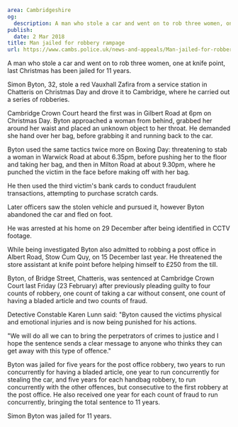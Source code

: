 ```yaml
area: Cambridgeshire
og:
  description: A man who stole a car and went on to rob three women, one at knife point, last Christmas has been jailed for 11 years.
publish:
  date: 2 Mar 2018
title: Man jailed for robbery rampage
url: https://www.cambs.police.uk/news-and-appeals/Man-jailed-for-robbery-rampage
```

A man who stole a car and went on to rob three women, one at knife point, last Christmas has been jailed for 11 years.

Simon Byton, 32, stole a red Vauxhall Zafira from a service station in Chatteris on Christmas Day and drove it to Cambridge, where he carried out a series of robberies.

Cambridge Crown Court heard the first was in Gilbert Road at 6pm on Christmas Day. Byton approached a woman from behind, grabbed her around her waist and placed an unknown object to her throat. He demanded she hand over her bag, before grabbing it and running back to the car.

Byton used the same tactics twice more on Boxing Day: threatening to stab a woman in Warwick Road at about 6.35pm, before pushing her to the floor and taking her bag, and then in Milton Road at about 9.30pm, where he punched the victim in the face before making off with her bag.

He then used the third victim's bank cards to conduct fraudulent transactions, attempting to purchase scratch cards.

Later officers saw the stolen vehicle and pursued it, however Byton abandoned the car and fled on foot.

He was arrested at his home on 29 December after being identified in CCTV footage.

While being investigated Byton also admitted to robbing a post office in Albert Road, Stow Cum Quy, on 15 December last year. He threatened the store assistant at knife point before helping himself to £250 from the till.

Byton, of Bridge Street, Chatteris, was sentenced at Cambridge Crown Court last Friday (23 February) after previously pleading guilty to four counts of robbery, one count of taking a car without consent, one count of having a bladed article and two counts of fraud.

Detective Constable Karen Lunn said: "Byton caused the victims physical and emotional injuries and is now being punished for his actions.

 "We will do all we can to bring the perpetrators of crimes to justice and I hope the sentence sends a clear message to anyone who thinks they can get away with this type of offence."

Byton was jailed for five years for the post office robbery, two years to run concurrently for having a bladed article, one year to run concurrently for stealing the car, and five years for each handbag robbery, to run concurrently with the other offences, but consecutive to the first robbery at the post office. He also received one year for each count of fraud to run concurrently, bringing the total sentence to 11 years.

Simon Byton was jailed for 11 years.
